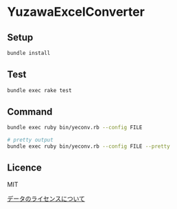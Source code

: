 # YuzawaExcelConverter

## Setup

```sh
bundle install
```

## Test

```sh
bundle exec rake test
```

## Command

```sh
bundle exec ruby bin/yeconv.rb --config FILE

# pretty output
bundle exec ruby bin/yeconv.rb --config FILE --pretty
```

## Licence

MIT

[データのライセンスについて](./data/output/README.md)
